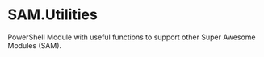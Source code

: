 # SAM.Utilities

PowerShell Module with useful functions to support other Super Awesome Modules (SAM).
